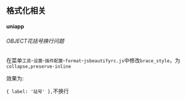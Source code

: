 ## 格式化相关

#### uniapp

###### OBJECT花括号换行问题

在菜单`工具`-`设置`-`插件配置`-`format`-`jsbeautifyrc.js`中修改`brace_style`，为`collapse,preserve-inline`

效果为:

`{ label: '站号' },`不换行